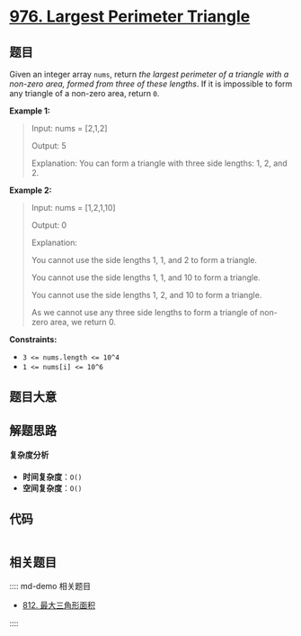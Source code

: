 # [976. Largest Perimeter Triangle](https://leetcode.com/problems/largest-perimeter-triangle/)

## 题目

Given an integer array `nums`, return _the largest perimeter of a triangle
with a non-zero area, formed from three of these lengths_. If it is impossible
to form any triangle of a non-zero area, return `0`.

**Example 1:**

> Input: nums = [2,1,2]
>
> Output: 5
>
> Explanation: You can form a triangle with three side lengths: 1, 2, and 2.

**Example 2:**

> Input: nums = [1,2,1,10]
>
> Output: 0
>
> Explanation:
>
> You cannot use the side lengths 1, 1, and 2 to form a triangle.
>
> You cannot use the side lengths 1, 1, and 10 to form a triangle.
>
> You cannot use the side lengths 1, 2, and 10 to form a triangle.
>
> As we cannot use any three side lengths to form a triangle of non-zero area, we return 0.

**Constraints:**

- `3 <= nums.length <= 10^4`
- `1 <= nums[i] <= 10^6`

## 题目大意

## 解题思路

#### 复杂度分析

- **时间复杂度**：`O()`
- **空间复杂度**：`O()`

## 代码

```javascript

```

## 相关题目

:::: md-demo 相关题目

- [812. 最大三角形面积](https://leetcode.com/problems/largest-triangle-area)

::::
